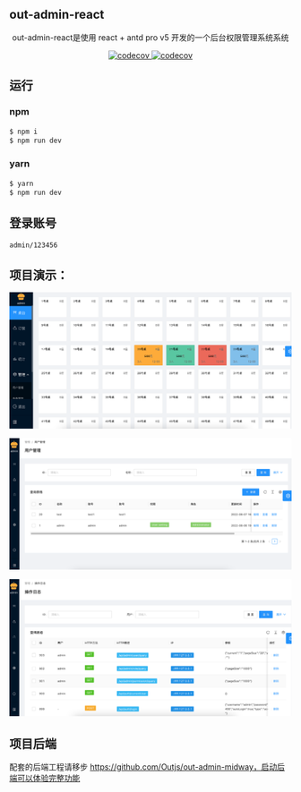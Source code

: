 ## out-admin-react

<p align="center">out-admin-react是使用 react + antd pro v5 开发的一个后台权限管理系统系统
<p align="center">
  <a href="https://github.com/Outjs/out-admin-midway" target="_blank">
    <img src="https://img.shields.io/badge/version-1.0.0-green#:~:text=version-,version,-1.0.0" alt="codecov" />
  </a>
  <a href="https://github.com/Outjs/out-admin-midway/blob/master/LICENSE" target="_blank">
    <img src="https://img.shields.io/crates/l/MIT?label=license&logo=MIT" alt="codecov" />
  </a>
</p>

## 运行

### npm

```bash
$ npm i
$ npm run dev
```

### yarn

```bash
$ yarn
$ npm run dev
```

## 登录账号

```
admin/123456
```

## 项目演示：

![image](https://github.com/Outjs/static/blob/main/outjs/ui-3.png)

![image](https://github.com/Outjs/static/blob/main/outjs/ui-1.png)

![image](https://github.com/Outjs/static/blob/main/outjs/ui-2.png)

## 项目后端

配套的后端工程请移步 https://github.com/Outjs/out-admin-midway，启动后端可以体验完整功能
